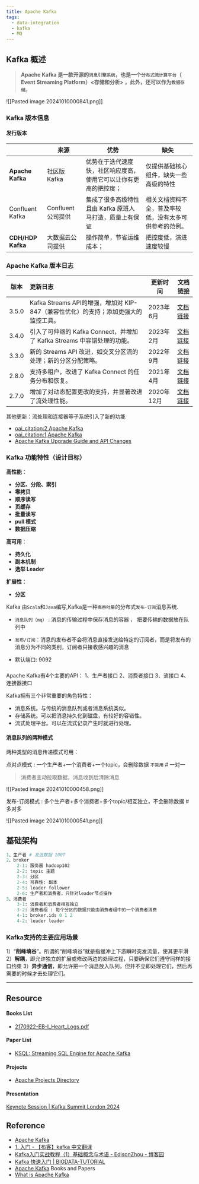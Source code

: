 ```yaml
---
title: Apache Kafka
tags:
  - data-integration
  - kafka
  - MQ
---
```

## Kafka 概述

> **Apache Kafka 是一款开源的`消息引擎系统`，也是一个`分布式流计算平台`（ Event Streaming Platform）<存储和分析> ，此外，还可以作为`数据存储`**。

![[Pasted image 20241010000841.png]]

### Kafka 版本信息

#### 发行版本

|                   | 来源             | 优势                               | 缺失                          |
| ----------------- | -------------- | -------------------------------- | --------------------------- |
| **Apache Kafka**  | 社区版 Kafka      | 优势在于迭代速度快，社区响应度高，使用它可以让你有更高的把控度； | 仅提供基础核心组件，缺失一些高级的特性         |
| Confluent Kafka   | Confluent 公司提供 | 集成了很多高级特性且由 Kafka 原班人马打造，质量上有保证  | 相关文档资料不全，普及率较低，没有太多可供参考的范例。 |
| **CDH/HDP Kafka** | 大数据云公司提供       | 操作简单，节省运维成本；                     | 把控度低，演进速度较慢                 |
### Apache Kafka 版本日志

| 版本    | 更新日志                                                   | 更新时间     | 文档链接                                              |
| ----- | :----------------------------------------------------- | -------- | ------------------------------------------------- |
| 3.5.0 | Kafka Streams API的增强，增加对 KIP-847（兼容性优化）的支持；添加更强大的监控工具。 | 2023年6月  | [文档链接](https://kafka.apache.org/35/documentation) |
| 3.4.0 | 引入了可伸缩的 Kafka Connect，并增加了 Kafka Streams 中容错处理的功能。     | 2023年2月  | [文档链接](https://kafka.apache.org/34/documentation) |
| 3.3.0 | 新的 Streams API 改进，如交叉分区流的处理；新的分区分配策略。                  | 2022年9月  | [文档链接](https://kafka.apache.org/33/documentation) |
| 2.8.0 | 支持多租户，改进了 Kafka Connect 的任务分布和恢复。                      | 2021年4月  | [文档链接](https://kafka.apache.org/28/documentation) |
| 2.7.0 | 增加了对动态配置更改的支持，并显著改进了流处理性能。                             | 2020年12月 | [文档链接](https://kafka.apache.org/27/documentation) |

其他更新：流处理和连接器等子系统引入了新的功能
- [oai_citation:2,Apache Kafka](https://kafka.apache.org/downloads)
- [oai_citation:1,Apache Kafka](https://kafka.apache.org/20/documentation/streams/upgrade-guide)
- [Apache Kafka Upgrade Guide and API Changes](https://kafka.apache.org/20/documentation/streams/upgrade-guide)
### Kafka 功能特性（设计目标）

**高性能**：
- **分区、分段、索引**
- **零拷贝**
- **顺序读写**
- **页缓存**
- **批量读写**
- **pull 模式**
- **数据压缩**

**高可用**：
- **持久化**
- **副本机制**
- **选举 Leader**

**扩展性**：
- **分区**



Kafka 由`Scala`和`Java`编写,Kafka是一种`高吞吐量`的分布式`发布-订阅`消息系统.

- `消息队列（mq）` : 消息的传输过程中保存消息的容器 ， 把要传输的数据放在队列中

- `发布/订阅`：消息的发布者不会将消息直接发送给特定的订阅者，而是将发布的消息分为不同的类别，订阅者只接收感兴趣的消息

 - 默认端口: 9092

###


Apache Kafka有4个主要的API：
    1、生产者接口
    2、消费者接口
    3、流接口
    4、连接器接口

Kafka拥有三个非常重要的角色特性：  
- 消息系统。与传统的消息队列或者消息系统类似。  
- 存储系统。可以把消息持久化到磁盘，有较好的容错性。  
- 流式处理平台。可以在流式记录产生时就进行处理。


#### 消息队列的两种模式

两种类型的消息传递模式可用：

点对点模式 : 一个生产者+一个消费者+一个topic，会删除数据 `不常用` # 一对一
> 消费者主动拉取数据，消息收到后清除消息

![[Pasted image 20241010000458.png]]

发布-订阅模式 : 多个生产者+多个消费者+多个topic/相互独立，不会删除数据 # 多对多

![[Pasted image 20241010000541.png]]
## 基础架构

```python
1、生产者 # 发送数据 100T
2、broker
	2-1: 服务器 hadoop102 
	2-2: topic 主题
	2-3: 分区
	2-4: 可靠性: 副本
	2-5: leader follower
	2-6: 生产者和消费者，只针对leader节点操作
3、消费者
	3-1: 消费者和消费者相互独立
	3-2: 消费者组 : 每个分区的数据只能由消费者组中的一个消费者消费
	4-1: broker.ids 0 1 2 
	4-2: leader leader 
```


### **Kafka支持的主要应用场景**

1）“**削峰填谷**”。所谓的“削峰填谷”就是指缓冲上下游瞬时突发流量，使其更平滑
2）**解耦**，即允许独立的扩展或修改两边的处理过程，只要确保它们遵守同样的接口约束
3）**异步通信**，即允许把一个消息放入队列，但并不立即处理它们，然后再需要的时候才去处理它们。



---

## Resource  

#### Books List
- [2170922-EB-I\_Heart\_Logs.pdf](https://assets.confluent.io/m/48c5ed8540ec1f7e/original/2170922-EB-I_Heart_Logs.pdf?_gl=1*rzw9o1*_gcl_au*MTA0NTQwODY3OC4xNzI4NjE2MDMzLjIwNDM1MDgzMjEuMTcyODYxNjUyNi4xNzI4NjE2NTI1*_ga*MTgxMDc0MjE0Ni4xNzI4NjE2MDM3*_ga_D2D3EGKSGD*MTcyODYxNjAzNi4xLjEuMTcyODYxNjUyNy41OC4wLjA.&_ga=2.264712591.1058057393.1728616037-1810742146.1728616037)

#### Paper List

- [KSQL: Streaming SQL Engine for Apache Kafka](https://openproceedings.org/2019/conf/edbt/EDBT19_paper_329.pdf) 

#### Projects

- [Apache Projects Directory](https://projects.apache.org/)

#### Presentation

[Keynote Session | Kafka Summit London 2024](https://www.confluent.io/events/kafka-summit-london-2024/keynote-session/)
## Reference

- [Apache Kafka](https://kafka.apache.org/)
- [1. 入门 - 【布客】kafka 中文翻译](https://kafka.apachecn.org/1/)
- [Kafka入门实战教程（1）基础概念与术语 - EdisonZhou - 博客园](https://www.cnblogs.com/edisonchou/p/kafka_study_notes_part1.html)
- [Kafka 快速入门 | BIGDATA-TUTORIAL](https://dunwu.github.io/bigdata-tutorial/kafka/Kafka%E5%BF%AB%E9%80%9F%E5%85%A5%E9%97%A8.html#_1-1-kafka-%E7%9A%84%E5%8A%9F%E8%83%BD)
- [Apache Kafka](https://kafka.apache.org/books-and-papers)  Books and Papers
- [What is Apache Kafka](https://bell-sw.com/blog/a-guide-to-event-streaming-with-apache-kafka/)